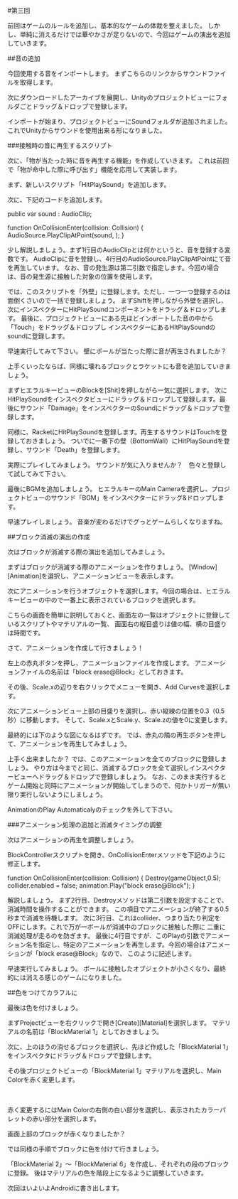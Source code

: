 #第三回



前回はゲームのルールを追加し、基本的なゲームの体裁を整えました。
しかし、単純に消えるだけでは華やかさが足りないので、今回はゲームの演出を追加していきます。


##音の追加


今回使用する音をインポートします。
まずこちらのリンクからサウンドファイルを取得します。


次にダウンロードしたアーカイブを展開し、Unityのプロジェクトビューにフォルダごとドラッグ＆ドロップで登録します。

インポートが始まり、プロジェクトビューにSoundフォルダが追加されました。
これでUnityからサウンドを使用出来る形になりました。


###接触時の音に再生するスクリプト


次に、「物が当たった時に音を再生する機能」を作成していきます。
これは前回で「物が命中した際に呼び出す」機能を応用して実装します。


まず、新しいスクリプト「HitPlaySound」を追加します。

次に、下記のコードを追加します。


public var sound : AudioClip;


function OnCollisionEnter(collision: Collision) {
     AudioSource.PlayClipAtPoint(sound, );
}


少し解説しましょう。まず1行目のAudioClipとは何かというと、音を登録する変数です。
AudioClipに音を登録し、4行目のAudioSource.PlayClipAtPointにて音を再生しています。
なお、音の発生源は第二引数で指定します。今回の場合は、音の発生源に接触した対象の位置を使用します。

では、このスクリプトを「外壁」に登録します。ただし、一つ一つ登録するのは面倒くさいので一括で登録しましょう。
まずShiftを押しながら外壁を選択し、次にインスペクターにHitPlaySoundコンポーネントをドラッグ＆ドロップします。
最後に、プロジェクトビューにある先ほどインポートした音の中から「Touch」をドラッグ＆ドロップし
インスペクターにあるHItPlaySoundのsoundに登録します。







早速実行してみて下さい。
壁にボールが当たった際に音が再生されましたか？


上手くいったならば、同様に壊れるブロックとラケットにも音を追加していきましょう。

まずヒエラルキービューのBlockを[Shit]を押しながら一気に選択します。
次にHitPlaySoundをインスペクタビューにドラッグ＆ドロップして登録します。最後にサウンド「Damage」をインスペクターのSoundにドラッグ＆ドロップで登録します。

同様に、RacketにHitPlaySoundを登録します。再生するサウンドはTouchを登録しておきましょう。
ついでに一番下の壁（BottomWall）にHitPlaySoundを登録し、サウンド「Death」を登録します。

実際にプレイしてみましょう。
サウンドが気に入りませんか？　色々と登録して試してみて下さい。

最後にBGMを追加しましょう。
ヒエラルキーのMain Cameraを選択し、プロジェクトビューのサウンド「BGM」をインスペクターにドラッグ&ドロップします。




早速プレイしましょう。
音楽が変わるだけでグっとゲームらしくなりますね。

##ブロック消滅の演出の作成

次はブロックが消滅する際の演出を追加してみましょう。

まずはブロックが消滅する際のアニメーションを作りましょう。
[Window][Animation]を選択し、アニメーションビューを表示します。

次にアニメーションを行うオブジェクトを選択します。今回の場合は、ヒエラルキービューの中ので一番上に表示されているブロックを選択します。




こちらの画面を簡単に説明しておくと、画面左の一覧はオブジェクトに登録しているスクリプトやマテリアルの一覧、
画面右の縦目盛りは値の幅、横の目盛りは時間です。


さて、アニメーションを作成して行きましょう！

左上の赤丸ボタンを押し、アニメーションファイルを作成します。
アニメーションファイルの名前は「block erase@Block」としておきます。

その後、Scale.xの辺りを右クリックでメニューを開き、Add Curvesを選択します。


次にアニメーションビュー上部の目盛りを選択し、赤い縦線の位置を0.3（0.5秒）に移動します。
そして、Scale.xとScale.y、Scale.zの値を0に変更します。





最終的には下のような図になるはずです。
では、赤丸の隣の再生ボタンを押して、アニメーションを再生してみましょう。




上手く出来ましたか？
では、このアニメーションを全てのブロックに登録しましょう。
やり方は今までと同じ、消滅するブロックを全て選択しインスペクタービューへドラッグ＆ドロップで登録しましょう。
なお、このまま実行するとゲーム開始と同時にアニメーションが開始してしまうので、何かトリガーが無い限り実行しないようにしましょう。

AnimationのPlay Automaticalyのチェックを外して下さい。



###アニメーション処理の追加と消滅タイミングの調整

次はアニメーションの再生を調整しましょう。

BlockControllerスクリプトを開き、OnCollisionEnterメソッドを下記のように修正します。

function OnCollisionEnter(collision: Collision) {
     Destroy(gameObject,0.5);
     collider.enabled = false;
     animation.Play("block erase@Block");
}


解説しましょう。
まず2行目、Destroyメソッドは第二引数を設定することで、消滅時間を操作することができます。
この項目でアニメーションが終了する0.5秒まで消滅を待機します。
次に3行目、これはcollider、つまり当たり判定をOFFにします。これで万が一ボールが消滅中のブロックに接触した際に
二重に消滅処理が走るのを防ぎます。
最後に4行目ですが、このPlayの引数でアニメーション名を指定し、特定のアニメーションを再生します。今回の場合はアニメーションが「block erase@Block」なので、
このように記述します。


早速実行してみましょう。
ボールに接触したオブジェクトが小さくなり、最終的には消える感じのゲームになりました。












##色をつけてカラフルに


最後は色を付けましょう。


まずProjectビューを右クリックで開き[Create][Material]を選択します。
マテリアルの名前は「BlockMaterial 1」としておきましょう。






次に、上のほうの消せるブロックを選択し、先ほど作成した「BlockMaterial 1」をインスペクタにドラッグ＆ドロップで登録します。



その後プロジェクトビューの「BlockMaterial 1」マテリアルを選択し、Main Colorを赤く変更します。

　　　


赤く変更するにはMain Colorの右側の白い部分を選択し、表示されたカラーパレットの赤い部分を選択します。





画面上部のブロックが赤くなりましたか？





では同様の手順でブロックに色を付けて行きましょう。

「BlockMaterial 2」〜「BlockMaterial 6」を作成し、それぞれの段のブロックに登録。
後はマテリアルの色を階段上になるように調整していきます。




次回はいよいよAndroidに書き出します。
